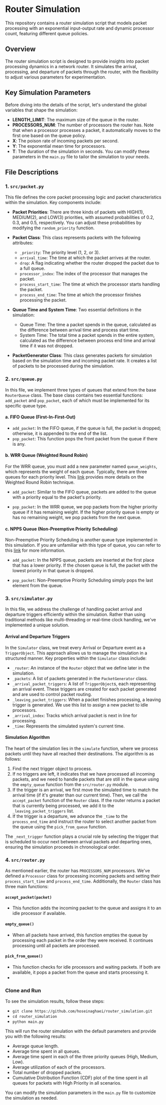 # Router Simulation

This repository contains a router simulation script that models packet processing with an exponential input-output rate and dynamic processor count, featuring different queue policies.

## Overview

The router simulation script is designed to provide insights into packet processing dynamics in a network router. It simulates the arrival, processing, and departure of packets through the router, with the flexibility to adjust various parameters for experimentation.

## Key Simulation Parameters

Before diving into the details of the script, let's understand the global variables that shape the simulation:

- **LENGTH_LIMIT**: The maximum size of the queue in the router.
- **PROCESSORS_NUM**: The number of processors the router has. Note that when a processor processes a packet, it automatically moves to the first one based on the queue policy.
- **X**: The poison rate of incoming packets per second.
- **Y**: The exponential mean time for processors.
- **T**: The duration of the simulation in seconds. You can modify these parameters in the `main.py` file to tailor the simulation to your needs.

## File Descriptions

### 1. `src/packet.py`

This file defines the core packet processing logic and packet characteristics within the simulation. Key components include:

- **Packet Priorities**: There are three kinds of packets with HIGH(1), MEDIUM(2), and LOW(3) priorities, with assumed probabilities of 0.2, 0.3, and 0.5, respectively. You can adjust these probabilities by modifying the `random_priority` function.

- **Packet Class**: This class represents packets with the following attributes:
    - `_priority`: The priority level (1, 2, or 3).
    - `arrival_time`: The time at which the packet arrives at the router.
    - `drop`: A flag indicating whether the router dropped the packet due to a full queue.
    - `processor_index`: The index of the processor that manages the packet.
    - `process_start_time`: The time at which the processor starts handling the packet.
    - `process_end_time`: The time at which the processor finishes processing the packet.

- **Queue Time and System Time**: Two essential definitions in the simulation:
    - Queue Time: The time a packet spends in the queue, calculated as the difference between arrival time and process start time.
    - System Time: The total time a packet spends in the entire system, calculated as the difference between process end time and arrival time if it was not dropped.

- **PacketGenerator Class**: This class generates packets for simulation based on the simulation time and incoming packet rate. It creates a list of packets to be processed during the simulation.

### 2. `src/queue.py`

In this file, we implement three types of queues that extend from the base `RouterQueue` class. The base class contains two essential functions: `add_packet` and `pop_packet`, each of which must be implemented for its specific queue type.

#### a. FIFO Queue (First-In-First-Out)

- `add_packet`: In the FIFO queue, if the queue is full, the packet is dropped; otherwise, it is appended to the end of the list.
- `pop_packet`: This function pops the front packet from the queue if there is any.

#### b. WRR Queue (Weighted Round Robin)

For the WRR queue, you must add a new parameter named `queue_weights`, which represents the weight of each queue. Typically, there are three queues for each priority level. This [link](https://www.educative.io/answers/what-is-the-weighted-round-robin-load-balancing-technique) provides more details on the Weighted Round Robin technique.

- `add_packet`: Similar to the FIFO queue, packets are added to the queue with a priority equal to the packet's priority.

- `pop_packet`: In the WRR queue, we pop packets from the higher priority queue if it has remaining weight. If the higher priority queue is empty or has no remaining weight, we pop packets from the next queue.

#### c. NPPS Queue (Non-Preemptive Priority Scheduling)

Non-Preemptive Priority Scheduling is another queue type implemented in this simulation. If you are unfamiliar with this type of queue, you can refer to this [link](https://www.javatpoint.com/os-non-preemptive-priority-scheduling) for more information.

- `add_packet`: In the NPPS queue, packets are inserted at the first place that has a lower priority. If the chosen queue is full, the packet with the lowest priority in that queue is dropped.

- `pop_packet`: Non-Preemptive Priority Scheduling simply pops the last element from the queue.

### 3. `src/simulator.py`

In this file, we address the challenge of handling packet arrival and departure triggers efficiently within the simulation. Rather than using traditional methods like multi-threading or real-time clock handling, we've implemented a unique solution.

#### Arrival and Departure Triggers

In the `Simulator` class, we treat every Arrival or Departure event as a `TriggerObject`. This approach allows us to manage the simulation in a structured manner. Key properties within the `Simulator` class include:

- `_router`: An instance of the `Router` object that we define later in the simulation.
- `_packets`: A list of packets generated in the `PacketGenerator` class.
- `_arrival_packet_triggers`: A list of `TriggerObject`s, each representing an arrival event. These triggers are created for each packet generated and are used to control packet routing.
- `_leaving_packet_triggers`: When a packet finishes processing, a leaving trigger is generated. We use this list to assign a new packet to idle processors.
- `_arrival_index`: Tracks which arrival packet is next in line for processing.
- `_time`: Represents the simulated system's current time.

#### Simulation Algorithm

The heart of the simulation lies in the `simulate` function, where we process packets until they have all reached their destinations. The algorithm is as follows:

1. Find the next trigger object to process.
2. If no triggers are left, it indicates that we have processed all incoming packets, and we need to handle packets that are still in the queue using the `empty_queue` function from the `src/router.py` module.
3. If the trigger is an arrival, we first move the simulated time to match the arrival time (if it's greater than our current time). Then, we call the `accept_packet` function of the `Router` class. If the router returns a packet that is currently being processed, we add it to the `_leaving_packet_triggers` list.
4. If the trigger is a departure, we advance the `_time` to the `process_end_time` and instruct the router to select another packet from the queue using the `pick_from_queue` function.

The `_next_trigger` function plays a crucial role by selecting the trigger that is scheduled to occur next between arrival packets and departing ones, ensuring the simulation proceeds in chronological order.

### 4. `src/router.py`

As mentioned earlier, the router has `PROCESSORS_NUM` processors. We've defined a `Processor` class for processing incoming packets and setting their `process_start_time` and `process_end_time`. Additionally, the `Router` class has three main functions:

#### `accept_packet(packet)`

- This function adds the incoming packet to the queue and assigns it to an idle processor if available.

#### `empty_queue()`

- When all packets have arrived, this function empties the queue by processing each packet in the order they were received. It continues processing until all packets are processed.

#### `pick_from_queue()`

- This function checks for idle processors and waiting packets. If both are available, it pops a packet from the queue and starts processing it.
- 
### Clone and Run

To see the simulation results, follow these steps:

- `git clone https://github.com/hoseinaghaei/router_simulation.git`
- `cd router_simulation`
- `python main.py`

This will run the router simulation with the default parameters and provide you with the following results:

- Average queue length.
- Average time spent in all queues.
- Average time spent in each of the three priority queues (High, Medium, Low).
- Average utilization of each of the processors.
- Total number of dropped packets.
- Cumulative Distribution Function (CDF) plot of the time spent in all queues for packets with High Priority in all scenarios.

You can modify the simulation parameters in the `main.py` file to customize the simulation as needed.
